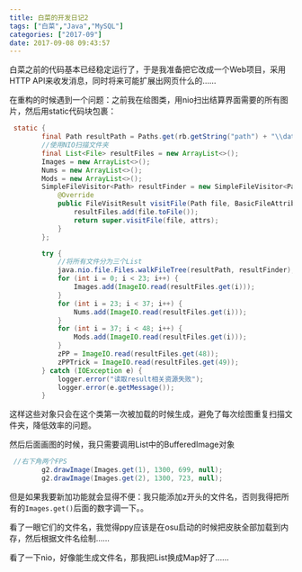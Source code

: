 ```yaml
---
title: 白菜的开发日记2
tags: ["白菜","Java","MySQL"]
categories: ["2017-09"]
date: 2017-09-08 09:43:57
---
```


白菜之前的代码基本已经稳定运行了，于是我准备把它改成一个Web项目，采用HTTP API来收发消息，同时将来可能扩展出网页什么的……

在重构的时候遇到一个问题：之前我在绘图类，用nio扫出结算界面需要的所有图片，然后用static代码块包裹：

```java
 static {
        final Path resultPath = Paths.get(rb.getString("path") + "\\data\\image\\resource\\result");
        //使用NIO扫描文件夹
        final List<File> resultFiles = new ArrayList<>();
        Images = new ArrayList<>();
        Nums = new ArrayList<>();
        Mods = new ArrayList<>();
        SimpleFileVisitor<Path> resultFinder = new SimpleFileVisitor<Path>() {
            @Override
            public FileVisitResult visitFile(Path file, BasicFileAttributes attrs) throws IOException {
                resultFiles.add(file.toFile());
                return super.visitFile(file, attrs);
            }
        };

        try {
            //将所有文件分为三个List
            java.nio.file.Files.walkFileTree(resultPath, resultFinder);
            for (int i = 0; i < 23; i++) {
                Images.add(ImageIO.read(resultFiles.get(i)));
            }
            for (int i = 23; i < 37; i++) {
                Nums.add(ImageIO.read(resultFiles.get(i)));
            }
            for (int i = 37; i < 48; i++) {
                Mods.add(ImageIO.read(resultFiles.get(i)));
            }
            zPP = ImageIO.read(resultFiles.get(48));
            zPPTrick = ImageIO.read(resultFiles.get(49));
        } catch (IOException e) {
            logger.error("读取result相关资源失败");
            logger.error(e.getMessage());
        }

```


这样这些对象只会在这个类第一次被加载的时候生成，避免了每次绘图重复扫描文件夹，降低效率的问题。

然后后面画图的时候，我只需要调用List中的BufferedImage对象

```java
 //右下角两个FPS
        g2.drawImage(Images.get(1), 1300, 699, null);
        g2.drawImage(Images.get(2), 1300, 723, null);
```

但是如果我要新加功能就会显得不便：我只能添加z开头的文件名，否则我得把所有的`Images.get()`后面的数字调一下。。

看了一眼它们的文件名，我觉得ppy应该是在osu启动的时候把皮肤全部加载到内存，然后根据文件名绘制……

看了一下nio，好像能生成文件名，那我把List换成Map好了……